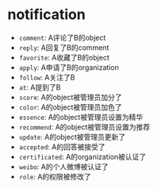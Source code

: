 # notification

- `comment`: A评论了B的object
- `reply`: A回复了B的comment
- `favorite`: A收藏了B的object
- `apply`: A申请了B的organization
- `follow`: A关注了B
- `at`: A提到了B
- `score`: A的object被管理员加分了
- `color`: A的object被管理员加色了
- `essence`: A的object被管理员设置为精华
- `recommend`: A的object被管理员设置为推荐
- `update`: A的object被管理员更新了
- `accepted`: A的回答被接受了
- `certificated`: A的organization被认证了
- `weibo`: A的个人微博被认证了
- `role`: A的权限被修改了
